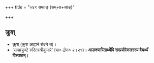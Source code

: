 +++
title = "०४९ सम्प्राङ् (सम्+प्र+आङ्)"

+++

## क्रुश्
- क्रुश् (क्रुश आह्वाने रोदने च)।
- 'सम्प्राक्रुष्टे रुदितस्त्रीकुमारे' (भा० द्रोण० २।२१)। **आङश्चारितार्थ्येपि सम्प्रयोरेकतरस्य वैयर्थ्यं विस्पष्टम्।**
